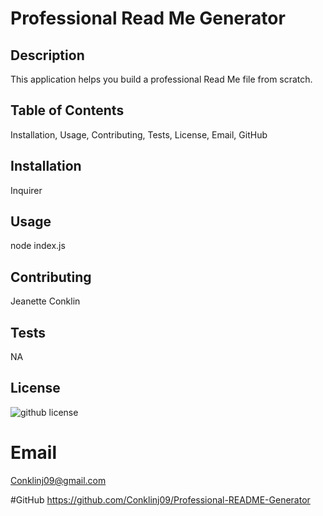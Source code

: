 # Professional Read Me Generator


## Description
 This application helps you build a professional Read Me file from scratch.
 
## Table of Contents
 Installation, 
 Usage, 
 Contributing, 
 Tests, 
 License, 
 Email, 
 GitHub
 
## Installation
 Inquirer
 
## Usage
 node index.js
 
## Contributing
 Jeanette Conklin
 
## Tests
 NA

## License
![github license](https://img.shields.io/badge/License-Apache-blue.svg)

# Email
Conklinj09@gmail.com

#GitHub
https://github.com/Conklinj09/Professional-README-Generator


